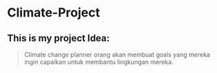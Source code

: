 # Climate-Project

## This is my project Idea:

> Climate change planner
>   orang akan membuat goals yang mereka ingin capaikan untuk membantu lingkungan mereka.
